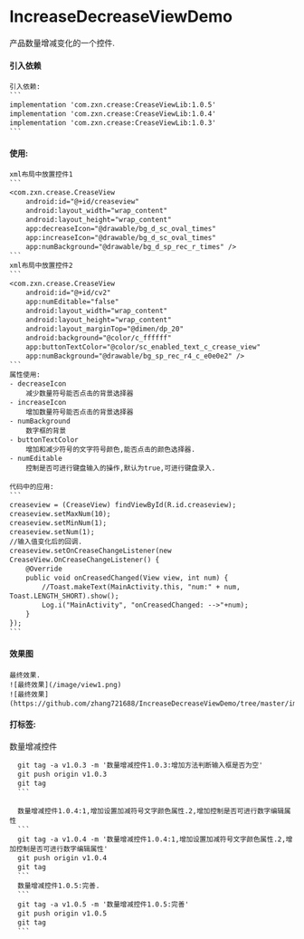 # IncreaseDecreaseViewDemo
产品数量增减变化的一个控件.

#### 引入依赖
    引入依赖:
    ```
    implementation 'com.zxn.crease:CreaseViewLib:1.0.5'
    implementation 'com.zxn.crease:CreaseViewLib:1.0.4'
    implementation 'com.zxn.crease:CreaseViewLib:1.0.3'
    ```
    
#### 使用:
    xml布局中放置控件1
    ```
    <com.zxn.crease.CreaseView
        android:id="@+id/creaseview"
        android:layout_width="wrap_content"
        android:layout_height="wrap_content"
        app:decreaseIcon="@drawable/bg_d_sc_oval_times"
        app:increaseIcon="@drawable/bg_d_sc_oval_times"
        app:numBackground="@drawable/bg_d_sp_rec_r_times" />
    ```
    xml布局中放置控件2
    ```
    <com.zxn.crease.CreaseView
        android:id="@+id/cv2"
        app:numEditable="false"
        android:layout_width="wrap_content"
        android:layout_height="wrap_content"
        android:layout_marginTop="@dimen/dp_20"
        android:background="@color/c_ffffff"
        app:buttonTextColor="@color/sc_enabled_text_c_crease_view"
        app:numBackground="@drawable/bg_sp_rec_r4_c_e0e0e2" />
    ```
    属性使用:
    - decreaseIcon
        减少数量符号能否点击的背景选择器
    - increaseIcon
        增加数量符号能否点击的背景选择器
    - numBackground
        数字框的背景
    - buttonTextColor
        增加和减少符号的文字符号颜色,能否点击的颜色选择器.
    - numEditable
        控制是否可进行键盘输入的操作,默认为true,可进行键盘录入.
       
    代码中的应用:
    ```
    creaseview = (CreaseView) findViewById(R.id.creaseview);
    creaseview.setMaxNum(10);
    creaseview.setMinNum(1);
    creaseview.setNum(1);
    //输入值变化后的回调.
    creaseview.setOnCreaseChangeListener(new CreaseView.OnCreaseChangeListener() {
        @Override
        public void onCreasedChanged(View view, int num) {
            //Toast.makeText(MainActivity.this, "num:" + num, Toast.LENGTH_SHORT).show();
            Log.i("MainActivity", "onCreasedChanged: -->"+num);
        }
    });
    ```
#### 效果图
    最终效果.
    ![最终效果](/image/view1.png)
    ![最终效果](https://github.com/zhang721688/IncreaseDecreaseViewDemo/tree/master/image/view1.png)
#### 打标签:
	
  数量增减控件
  ```
	git tag -a v1.0.3 -m '数量增减控件1.0.3:增加方法判断输入框是否为空'
	git push origin v1.0.3
	git tag
	```

    数量增减控件1.0.4:1,增加设置加减符号文字颜色属性.2,增加控制是否可进行数字编辑属性	
	```
    git tag -a v1.0.4 -m '数量增减控件1.0.4:1,增加设置加减符号文字颜色属性.2,增加控制是否可进行数字编辑属性'
    git push origin v1.0.4
    git tag
    ```
    数量增减控件1.0.5:完善.
	```
    git tag -a v1.0.5 -m '数量增减控件1.0.5:完善'
    git push origin v1.0.5
    git tag
    ```
    
